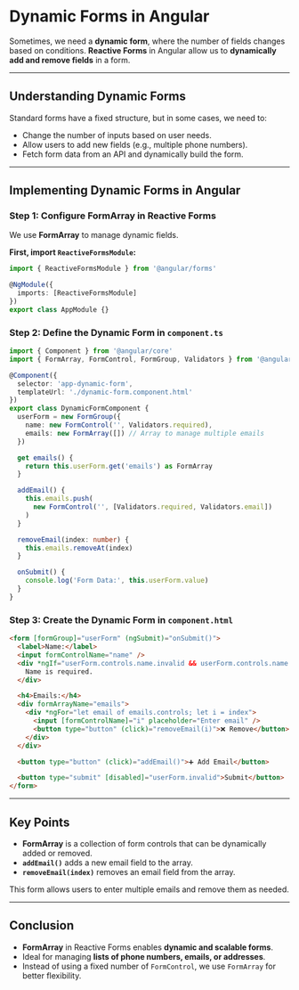 # Dynamic Forms in Angular

Sometimes, we need a **dynamic form**, where the number of fields changes based on conditions. **Reactive Forms** in Angular allow us to **dynamically add and remove fields** in a form.

---

## Understanding Dynamic Forms

Standard forms have a fixed structure, but in some cases, we need to:  
- Change the number of inputs based on user needs.  
- Allow users to add new fields (e.g., multiple phone numbers).  
- Fetch form data from an API and dynamically build the form.

---

## Implementing Dynamic Forms in Angular

### Step 1: Configure FormArray in Reactive Forms

We use **FormArray** to manage dynamic fields.

**First, import `ReactiveFormsModule`:**

```typescript
import { ReactiveFormsModule } from '@angular/forms'

@NgModule({
  imports: [ReactiveFormsModule]
})
export class AppModule {}
```

### Step 2: Define the Dynamic Form in `component.ts`

```typescript
import { Component } from '@angular/core'
import { FormArray, FormControl, FormGroup, Validators } from '@angular/forms'

@Component({
  selector: 'app-dynamic-form',
  templateUrl: './dynamic-form.component.html'
})
export class DynamicFormComponent {
  userForm = new FormGroup({
    name: new FormControl('', Validators.required),
    emails: new FormArray([]) // Array to manage multiple emails
  })

  get emails() {
    return this.userForm.get('emails') as FormArray
  }

  addEmail() {
    this.emails.push(
      new FormControl('', [Validators.required, Validators.email])
    )
  }

  removeEmail(index: number) {
    this.emails.removeAt(index)
  }

  onSubmit() {
    console.log('Form Data:', this.userForm.value)
  }
}
```

### Step 3: Create the Dynamic Form in `component.html`

```html
<form [formGroup]="userForm" (ngSubmit)="onSubmit()">
  <label>Name:</label>
  <input formControlName="name" />
  <div *ngIf="userForm.controls.name.invalid && userForm.controls.name.touched">
    Name is required.
  </div>

  <h4>Emails:</h4>
  <div formArrayName="emails">
    <div *ngFor="let email of emails.controls; let i = index">
      <input [formControlName]="i" placeholder="Enter email" />
      <button type="button" (click)="removeEmail(i)">❌ Remove</button>
    </div>
  </div>

  <button type="button" (click)="addEmail()">➕ Add Email</button>

  <button type="submit" [disabled]="userForm.invalid">Submit</button>
</form>
```

---

## Key Points

- **FormArray** is a collection of form controls that can be dynamically added or removed.  
- **`addEmail()`** adds a new email field to the array.  
- **`removeEmail(index)`** removes an email field from the array.

This form allows users to enter multiple emails and remove them as needed.

---

## Conclusion

- **FormArray** in Reactive Forms enables **dynamic and scalable forms**.  
- Ideal for managing **lists of phone numbers, emails, or addresses**.  
- Instead of using a fixed number of `FormControl`, we use `FormArray` for better flexibility.
